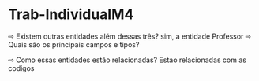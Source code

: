 # Trab-IndividualM4
⇨ Existem outras entidades além dessas três?
sim, a entidade Professor
⇨ Quais são os principais campos e tipos?


⇨ Como essas entidades estão relacionadas?
Estao relacionadas com as codigos
